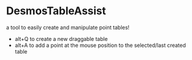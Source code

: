 # DesmosTableAssist
a tool to easily create and manipulate point tables!

- alt+Q to create a new draggable table
- alt+A to add a point at the mouse position to the selected/last created table
